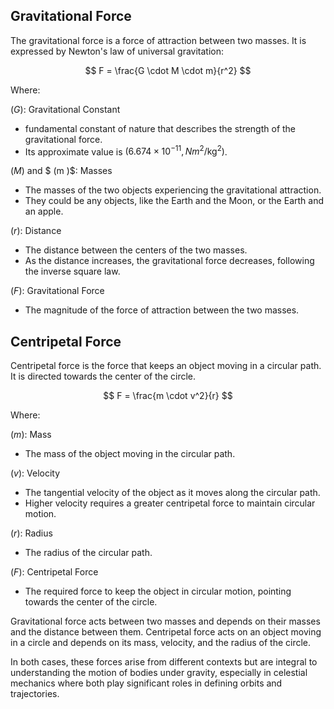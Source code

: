 ## Gravitational Force

The gravitational force is a force of attraction between two masses. It is expressed by Newton's law of universal gravitation:

$$
F = \frac{G \cdot M \cdot m}{r^2}
$$

Where:

$( G )$: Gravitational Constant

- fundamental constant of nature that describes the strength of the gravitational force.
- Its approximate value is $(6.674 \times 10^{-11}, {Nm}^2/\text{kg}^2)$.

$( M )$ and $ (m )$: Masses

- The masses of the two objects experiencing the gravitational attraction.
- They could be any objects, like the Earth and the Moon, or the Earth and an apple.

$( r )$: Distance

- The distance between the centers of the two masses.
- As the distance increases, the gravitational force decreases, following the inverse square law.

$( F )$: Gravitational Force

- The magnitude of the force of attraction between the two masses.

## Centripetal Force

Centripetal force is the force that keeps an object moving in a circular path. It is directed towards the center of the circle.

$$
F = \frac{m \cdot v^2}{r}
$$

Where:

$( m )$: Mass

- The mass of the object moving in the circular path.

$( v )$: Velocity

- The tangential velocity of the object as it moves along the circular path.
- Higher velocity requires a greater centripetal force to maintain circular motion.

$( r )$: Radius

- The radius of the circular path.

$( F )$: Centripetal Force

- The required force to keep the object in circular motion, pointing towards the center of the circle.

Gravitational force acts between two masses and depends on their masses and the distance between them.
Centripetal force acts on an object moving in a circle and depends on its mass, velocity, and the radius of the circle.

In both cases, these forces arise from different contexts but are integral to understanding the motion of bodies under gravity, especially in celestial mechanics where both play significant roles in defining orbits and trajectories.